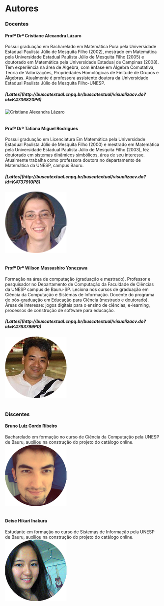 # <div class="row text-center">Autores</div>
<!--  DOCENTES -->
<div class="row col-md-12 col-lg-12 text-center">
  <h3><i class="fa fa-book"></i> Docentes</h3>
</div>
<!-- Cris -->
<div class="row">
  <div class="col-md-12 col-lg-12">
    <h4><i class="fa fa-user"></i> Profª Drª Cristiane Alexandra Lázaro</h4>
  </div>
  <div class="col-md-8 col-lg-8 text-justify pull-left">
    <div class="row">
      Possui graduação em Bacharelado em Matemática Pura pela Universidade Estadual Paulista Júlio de Mesquita Filho (2002), mestrado em Matemática pela Universidade Estadual Paulista Júlio de Mesquita Filho (2005) e doutorado em Matemática pela Universidade Estadual de Campinas (2008). Tem experiência na área de Álgebra, com ênfase em Álgebra Comutativa, Teoria de Valorizações, Propriedades Homológicas de Finitude de Grupos e Álgebras. Atualmente é professora assistente doutora da Universidade Estadual Paulista Júlio de Mesquita Filho-UNESP.
    </div>
    <div class"row">
      <h5><i class="fa fa-link"></i> [Lattes](http://buscatextual.cnpq.br/buscatextual/visualizacv.do?id=K4736820P6)
    </div>
  </div>
  <div class="col-md-4 col-lg-4 text-center pull-right">
    <img src="../imagens/autores/retrato-cristiane-alexandra-lázaro.png" title="Cristiane Alexandra Lázaro" alt="Cristiane Alexandra Lázaro"></img>
  </div>
</div>
<br/>
<!-- Tati -->
<div class="row">
  <div class="col-md-12 col-lg-12">
    <h4><i class="fa fa-user"></i> Profª Drª Tatiana Miguel Rodrigues</h4>
  </div>
  <div class="col-md-8 col-lg-8 text-justify pull-right">
    <div class"row">
      Possui graduação em Licenciatura Em Matemática pela Universidade Estadual Paulista Júlio de Mesquita Filho (2000) e mestrado em Matemática pela Universidade Estadual Paulista Júlio de Mesquita Filho (2003), fez doutorado em sistemas dinâmicos simbólicos, área de seu interesse. Atualmente trabalha como professora doutora no departamento de Matemática da UNESP, campus Bauru.
    </div>
    <div class"row">
      <h5><i class="fa fa-link"></i> [Lattes](http://buscatextual.cnpq.br/buscatextual/visualizacv.do?id=K4737910P8)</h5>  
    </div>
  </div>
  <div class="col-md-4 col-lg-4 text-center pull-left">  
    <img src="../imagens/autores/retrato-tatiana-miguel-rodrigues.png" title="Tatiana Miguel Rodrigues" alt="Tatiana Miguel Rodrigues"></img>
  </div>
</div>
<br/>
<!-- Wilson -->
<div class="row">
  <div class="col-md-12 col-lg-12">
    <h4><i class="fa fa-user"></i> Profº Drº Wilson Massashiro Yonezawa</h4>
  </div>
  <div class="col-md-8 col-lg-8 text-justify pull-left">
    <div class="row">
      Formação na área de computação (graduação e mestrado). Professor e pesquisador no Departamento de Computação da Faculdade de Ciências da UNESP campus de Bauru-SP. Leciona nos cursos de graduação em Ciência da Computação e Sistemas de Informação. Docente do programa de pós-graduação em Educação para Ciência (mestrado e doutorado). Áreas de interesse: jogos digitais para o ensino de ciências; e-learning, processos de construção de software para educação.
    </div>
    <div class"row">
      <h5><i class="fa fa-link"></i> [Lattes](http://buscatextual.cnpq.br/buscatextual/visualizacv.do?id=K4763799P0)</h5>  
    </div>
  </div>
  <div class="col-md-4 col-lg-4 text-center pull-right">  
    <img src="../imagens/autores/retrato-wilson-massashiro-yonezawa.png" title="Wilson Massashiro Yonezawa" alt="Wilson Massashiro Yonezawa"></img>
  </div>
</div>
<br/>
<!--  DISCENTES -->
<div class="row col-md-12 col-lg-12 text-center">
  <h3><i class="fa  fa-graduation-cap"></i> Discentes</h3>
</div>
<!-- Bruno -->
<div class="row">
  <div class="col-md-12 col-lg-12">
    <h4><i class="fa fa-user"></i> Bruno Luiz Gordo Ribeiro</h4>
  </div>
  <div class="col-md-8 col-lg-8 text-justify pull-right">
    Bacharelado em formação no curso de Ciência da Computação pela UNESP de Bauru, auxiliou na construção do projeto do catálogo online.
  </div>
  <div class="col-md-4 col-lg-4 text-center pull-left">  
    <img src="../imagens/autores/retrato-bruno-luiz-gordo-ribeiro.png" title="Bruno Luiz Gordo Ribeiro" alt="Bruno Luiz Gordo Ribeiro"></img>
  </div>
</div>
<br/>
<!-- Deise -->
<div class="row">
  <div class="col-md-12 col-lg-12">
    <h4><i class="fa fa-user"></i> Deise Hikari Inakura</h4>
  </div>
  <div class="col-md-8 col-lg-8 text-justify pull-left">
    Estudante em formação no curso de Sistemas de Informação pela UNESP de Bauru, auxiliou na construção do projeto do catálogo online.
  </div>
  <div class="col-md-4 col-lg-4 text-center pull-right">  
    <img src="../imagens/autores/retrato-deise-hikari-inakura.png" title="Deise Hikari Inakura" alt="Deise Hikari Inakura"></img>
  </div>
</div>
<br/>  
<br/>  
